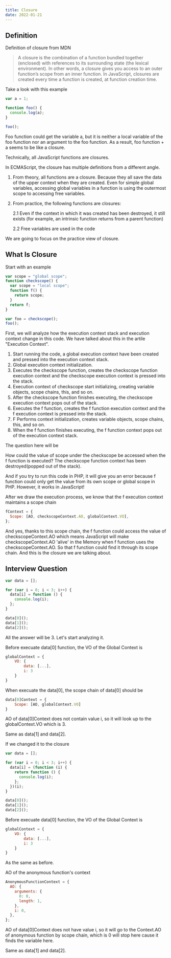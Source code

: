 ```yaml
---
title: Closure
date: 2022-01-21
---
```


## Definition

Definition of closure from MDN

> A closure is the combination of a function bundled together (enclosed) with references to its surrounding state (the lexical environment). In other words, a closure gives you access to an outer function’s scope from an inner function. In JavaScript, closures are created every time a function is created, at function creation time.

Take a look with this example

```js
var a = 1;

function foo() {
  console.log(a);
}

foo();
```

Foo function could get the variable a, but it is neither a local variable of the foo function nor an argument to the foo function. As a result, foo function + a seems to be like a closure.

Technically, all JavaScript functions are closures.

In ECMAScript, the closure has multiple definitions from a different angle.

1. From theory, all functions are a closure. Because they all save the data of the upper context when they are created. Even for simple global variables, accessing global variables in a function is using the outermost scope to accessing free variables.

2. From practice, the following functions are closures:

   2.1 Even if the context in which it was created has been destroyed, it still exists (for example, an intrinsic function returns from a parent function)

   2.2 Free variables are used in the code

We are going to focus on the practice view of closure.

## What Is Closure

Start with an example

```js
var scope = "global scope";
function checkscope() {
  var scope = "local scope";
  function f() {
    return scope;
  }
  return f;
}

var foo = checkscope();
foo();
```

First, we will analyze how the execution context stack and execution context change in this code. We have talked about this in the artile "Execution Context".

1. Start running the code, a global execution context have been created and pressed into the execution context stack.
2. Global execution context initialization.
3. Executes the checkscope function, creates the checkscope function execution context and the checkscope execution context is pressed into the stack.
4. Execution context of checkscope start initializing, creating variable objects, scope chains, this, and so on.
5. After the checkscope function finishes executing, the checkscope execution context pops out of the stack.
6. Executes the f function, creates the f function execution context and the f execution context is pressed into the stack.
7. F Performs context initialization, creates variable objects, scope chains, this, and so on.
8. When the f function finishes executing, the f function context pops out of the execution context stack.

The question here will be

How could the value of scope under the checkscope be accessed when the f function is executed? The checkscope function context has been destroyed(popped out of the stack).

And if you try to run this code in PHP, it will give you an error because f function could only get the value from its own scope or global scope in PHP. However, it works in JavaScript!

After we draw the execution process, we know that the f execution context maintains a scope chain

```js
fContext = {
  Scope: [AO, checkscopeContext.AO, globalContext.VO],
};
```

And yes, thanks to this scope chain, the f function could access the value of checkscopeContext.AO which means JavaScript will make checkscopeContext.AO 'alive' in the Memory when f function uses the checkscopeContext.AO. So that f function could find it through its scope chain. And this is the closure we are talking about.

## Interview Question

```js
var data = [];

for (var i = 0; i < 3; i++) {
  data[i] = function () {
    console.log(i);
  };
}

data[0]();
data[1]();
data[2]();
```

All the answer will be 3. Let's start analyzing it.

Before execuate data[0] function, the VO of the Global Context is

```js
globalContext = {
    VO: {
        data: [...],
        i: 3
    }
}
```

When execuate the data[0], the scope chain of data[0] should be

```js
data[0]Context = {
    Scope: [AO, globalContext.VO]
}
```

AO of data[0]Context does not contain value i, so it will look up to the globalContext.VO which is 3.

Same as data[1] and data[2].

If we changed it to the closure

```js
var data = [];

for (var i = 0; i < 3; i++) {
  data[i] = (function (i) {
    return function () {
      console.log(i);
    };
  })(i);
}

data[0]();
data[1]();
data[2]();
```

Before execuate data[0] function, the VO of the Global Context is

```js
globalContext = {
    VO: {
        data: [...],
        i: 3
    }
}
```

As the same as before.

AO of the anonymous function's context

```js
AnonymousFunctionContext = {
  AO: {
    arguments: {
      0: 0,
      length: 1,
    },
    i: 0,
  },
};
```

AO of data[0]Context does not have value i, so it will go to the Context.AO of anonymous function by scope chain, which is 0 will stop here cause it finds the variable here.

Same as data[1] and data[2].
